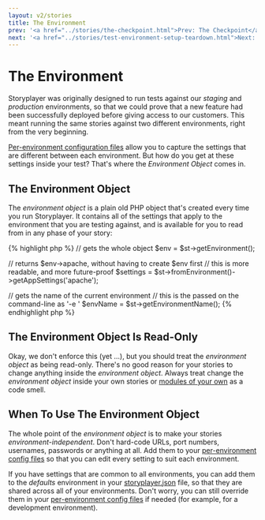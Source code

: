 ```yaml
---
layout: v2/stories
title: The Environment
prev: '<a href="../stories/the-checkpoint.html">Prev: The Checkpoint</a>'
next: '<a href="../stories/test-environment-setup-teardown.html">Next: Test Environment Setup / Teardown Phases</a>'
---
```


# The Environment

Storyplayer was originally designed to run tests against our _staging_ and _production_ environments, so that we could prove that a new feature had been successfully deployed before giving access to our customers.  This meant running the same stories against two different environments, right from the very beginning.

[Per-environment configuration files](../configuration/environment-config.html) allow you to capture the settings that are different between each environment.  But how do you get at these settings inside your test?  That's where the _Environment Object_ comes in.

## The Environment Object

The _environment object_ is a plain old PHP object that's created every time you run Storyplayer.  It contains all of the settings that apply to the environment that you are testing against, and is available for you to read from in any phase of your story:

{% highlight php %}
// gets the whole object
$env = $st->getEnvironment();

// returns $env->apache, without having to create $env first
// this is more readable, and more future-proof
$settings = $st->fromEnvironment()->getAppSettings('apache');

// gets the name of the current environment
// this is the <environment> passed on the command-line as '-e <environment>'
$envName = $st->getEnvironmentName();
{% endhighlight php %}

## The Environment Object Is Read-Only

Okay, we don't enforce this (yet ...), but you should treat the _environment object_ as being read-only.  There's no good reason for your stories to change anything inside the _environment object_.  Always treat change the _environment object_ inside your own stories or [modules of your own](../modules/making-your-own/index.html) as a code smell.

## When To Use The Environment Object

The whole point of the _environment object_ is to make your stories _environment-independent_.  Don't hard-code URLs, port numbers, usernames, passwords or anything at all.  Add them to your [per-environment config files](../configuration/environment-config.html) so that you can edit every setting to suit each environment.

If you have settings that are common to all environments, you can add them to the _defaults_ environment in your [storyplayer.json](../configuration/storyplayer-json.html) file, so that they are shared across all of your environments.  Don't worry, you can still override them in your [per-environment config files](../configuration/environment-config.html) if needed (for example, for a development environment).